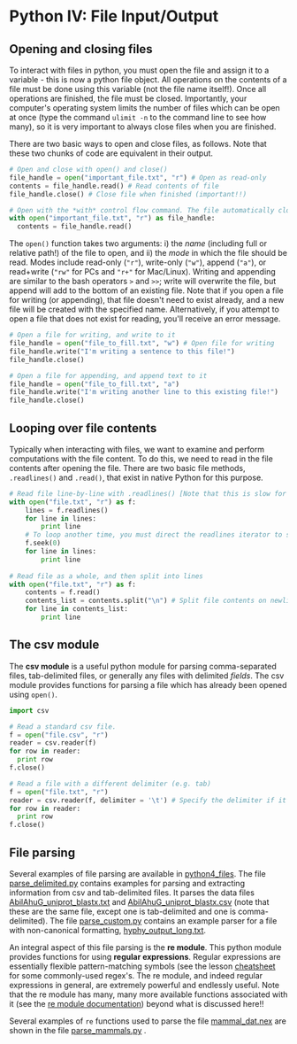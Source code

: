 # Python IV: File Input/Output

## Opening and closing files
To interact with files in python, you must open the file and assign it to a variable - this is now a python file object. All operations on the contents of a file must be done using this variable (not the file name itself!). Once all operations are finished, the file must be closed. Importantly, your computer's operating system limits the number of files which can be open at once (type the command `ulimit -n` to the command line to see how many), so it is very important to always close files when you are finished.

There are two basic ways to open and close files, as follows. Note that these two chunks of code are equivalent in their output.
```python
# Open and close with open() and close()
file_handle = open("important_file.txt", "r") # Open as read-only
contents = file_handle.read() # Read contents of file
file_handle.close() # Close file when finished (important!!)

# Open with the *with* control flow command. The file automatically closes outside the scope of the with.
with open("important_file.txt", "r") as file_handle:
  contents = file_handle.read()
```

The `open()` function takes two arguments: i) the *name* (including full or relative path!) of the file to open, and ii) the *mode* in which the file should be read. Modes include read-only (`"r"`), write-only (`"w"`), append (`"a"`), or read+write (`"rw"` for PCs and `"r+"` for Mac/Linux). Writing and appending are similar to the bash operators `>` and `>>`; write will overwrite the file, but append will add to the bottom of an existing file. Note that if you open a file for writing (or appending), that file doesn't need to exist already, and a new file will be created with the specified name. Alternatively, if you attempt to open a file that does not exist for reading, you'll receive an error message.

```python
# Open a file for writing, and write to it
file_handle = open("file_to_fill.txt", "w") # Open file for writing
file_handle.write("I'm writing a sentence to this file!")
file_handle.close()

# Open a file for appending, and append text to it
file_handle = open("file_to_fill.txt", "a")
file_handle.write("I'm writing another line to this existing file!")
file_handle.close()
```


## Looping over file contents

Typically when interacting with files, we want to examine and perform computations with the file content. To do this, we need to read in the file contents after opening the file. There are two basic file methods, `.readlines()` and `.read()`, that exist in native Python for this purpose. 

```python
# Read file line-by-line with .readlines() [Note that this is slow for *MASSIVE* files!]
with open("file.txt", "r") as f:
    lines = f.readlines()
    for line in lines:
        print line
    # To loop another time, you must direct the readlines iterator to start from the top! The same would go for .read().
    f.seek(0)
    for line in lines:
        print line
        
# Read file as a whole, and then split into lines
with open("file.txt", "r") as f:
    contents = f.read()
    contents_list = contents.split("\n") # Split file contents on newline character
    for line in contents_list:
        print line
```

## The csv module

The **csv module** is a useful python module for parsing comma-separated files, tab-delimited files, or generally any files with delimited *fields*. The csv module provides functions for parsing a file which has already been opened using `open()`.
```python
import csv

# Read a standard csv file.
f = open("file.csv", "r")
reader = csv.reader(f)
for row in reader:
  print row
f.close()

# Read a file with a different delimiter (e.g. tab)
f = open("file.txt", "r")
reader = csv.reader(f, delimiter = '\t') # Specify the delimiter if it is not a comma!!
for row in reader:
  print row
f.close()
```

## File parsing

Several examples of file parsing are available in [python4_files](python4_files/).
The file [parse_delimited.py](python4_files/parse_delimited.py) contains examples for parsing and extracting information from csv and tab-delimited files. It parses the data files [AbilAhuG\_uniprot\_blastx.txt](./python4_files/AbilAhuG_uniprot_blastx.txt) and [AbilAhuG\_uniprot\_blastx.csv](./python4_files/AbilAhuG_uniprot_blastx.csv) (note that these are the same file, except one is tab-delimited and one is comma-delimited).
The file [parse_custom.py](./python4_files/parse_custom.py) contains an example parser for a file with non-canonical formatting, [hyphy_output_long.txt](./python4_files/hyphy_output_long.txt).

An integral aspect of this file parsing is the **re module**. This python module provides functions for using **regular expressions**. Regular expressions are essentially flexible pattern-matching symbols (see the lesson [cheatsheet](../../Cheatsheets/Cheatsheet_Python4.md) for some commonly-used regex's. The re module, and indeed regular expressions in general, are extremely powerful and endlessly useful. Note that the re module has many, many more available functions associated with it (see the [re module documentation](https://docs.python.org/2/library/re.html)) beyond what is discussed here!!

Several examples of `re` functions used to parse the file [mammal\_dat.nex](python4_files/mammal_dat.nex) are shown in the file [parse\_mammals.py](python4_files/parse_mammals.py) .








